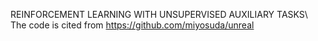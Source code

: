 REINFORCEMENT LEARNING WITH UNSUPERVISED AUXILIARY TASKS\\
The code is cited from https://github.com/miyosuda/unreal
